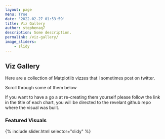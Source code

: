```yaml
---
layout: page
menu: True
date: '2022-02-27 01:53:59'
title: Viz Gallery
author: stephenaq7
description: Some description.
permalink: /viz-gallery/
image_sliders:
    - slidy
---
```


## Viz Gallery

Here are a collection of Matplotlib vizzes that I sometimes post on twitter. 

Scroll through some of them below


If you want to have a go a at re-creating them yourself please follow the link in the title of each chart, you will be directed to the revelant github repo where the visual was built.

### Featured Visuals

<div class="spacer"></div>

<html>
  <body>
  {% include slider.html selector="slidy" %}
  </body>
</html>  




